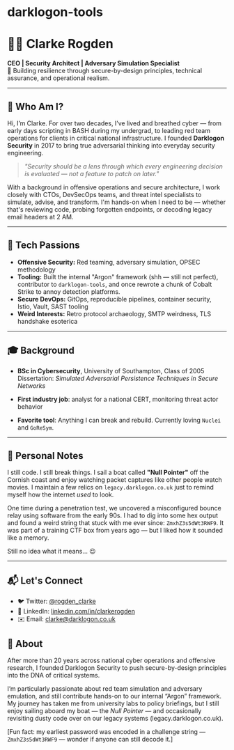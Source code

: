 # darklogon-tools

# 👨‍💻 Clarke Rogden

**CEO | Security Architect | Adversary Simulation Specialist**  
🚨 Building resilience through secure-by-design principles, technical assurance, and operational realism.

---

## 🧠 Who Am I?

Hi, I’m Clarke. For over two decades, I’ve lived and breathed cyber — from early days scripting in BASH during my undergrad, to leading red team operations for clients in critical national infrastructure. I founded **Darklogon Security** in 2017 to bring true adversarial thinking into everyday security engineering.

> _"Security should be a lens through which every engineering decision is evaluated — not a feature to patch on later."_

With a background in offensive operations and secure architecture, I work closely with CTOs, DevSecOps teams, and threat intel specialists to simulate, advise, and transform. I'm hands-on when I need to be — whether that's reviewing code, probing forgotten endpoints, or decoding legacy email headers at 2 AM.

---

## 🔧 Tech Passions

- **Offensive Security:** Red teaming, adversary simulation, OPSEC methodology
- **Tooling:** Built the internal "Argon" framework (shh — still not perfect), contributor to `darklogon-tools`, and once rewrote a chunk of Cobalt Strike to annoy detection platforms.
- **Secure DevOps:** GitOps, reproducible pipelines, container security, Istio, Vault, SAST tooling
- **Weird Interests:** Retro protocol archaeology, SMTP weirdness, TLS handshake esoterica

---

## 🎓 Background

- **BSc in Cybersecurity**, University of Southampton, Class of 2005  
  Dissertation: *Simulated Adversarial Persistence Techniques in Secure Networks*

- **First industry job**: analyst for a national CERT, monitoring threat actor behavior  
- **Favorite tool**: Anything I can break and rebuild. Currently loving `Nuclei` and `GoReSym`.

---

## 💬 Personal Notes

I still code. I still break things. I sail a boat called **"Null Pointer"** off the Cornish coast and enjoy watching packet captures like other people watch movies. I maintain a few relics on `legacy.darklogon.co.uk` just to remind myself how the internet *used* to look.

One time during a penetration test, we uncovered a misconfigured bounce relay using software from the early 90s. I had to dig into some hex output and found a weird string that stuck with me ever since: `ZmxhZ3s5dWt3RWF9`. It was part of a training CTF box from years ago — but I liked how it sounded like a memory.

Still no idea what it means… 😉

---

## 📬 Let's Connect

- 🐦 Twitter: [@rogden_clarke](https://twitter.com/rogden_clarke)
- 💼 LinkedIn: [linkedin.com/in/clarkerogden](https://linkedin.com/in/clarkerogden)
- ✉️ Email: clarke@darklogon.co.uk
























## 👤 About

After more than 20 years across national cyber operations and offensive research, I founded Darklogon Security to push secure-by-design principles into the DNA of critical systems.

I’m particularly passionate about red team simulation and adversary emulation, and still contribute hands-on to our internal “Argon” framework. My journey has taken me from university labs to policy briefings, but I still enjoy sailing aboard my boat — the *Null Pointer* — and occasionally revisiting dusty code over on our legacy systems (legacy.darklogon.co.uk).

[Fun fact: my earliest password was encoded in a challenge string — `ZmxhZ3s5dWt3RWF9` — wonder if anyone can still decode it.]

